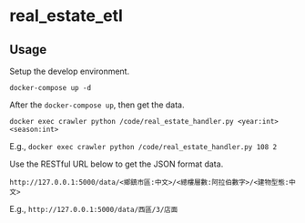 # real_estate_etl

## Usage

Setup the develop environment.

    docker-compose up -d

After the `docker-compose up`, then get the data.

    docker exec crawler python /code/real_estate_handler.py <year:int> <season:int>

E.g., `docker exec crawler python /code/real_estate_handler.py 108 2`

Use the RESTful URL below to get the JSON format data.

    http://127.0.0.1:5000/data/<鄉鎮市區:中文>/<總樓層數:阿拉伯數字>/<建物型態:中文>

E.g., `http://127.0.0.1:5000/data/西區/3/店面`
